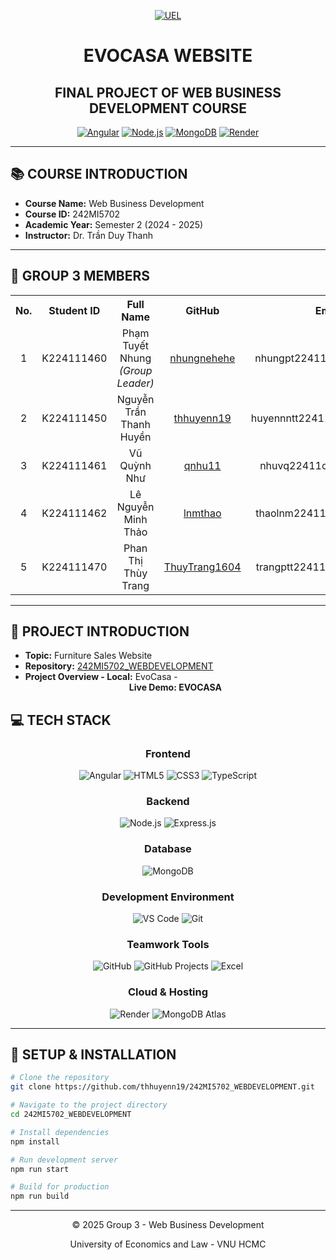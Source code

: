<p align="center">
  <a href="https://www.uel.edu.vn/" title="University of Economics and Law - VNU HCMC">
    <img src="https://i.imgur.com/jTdznYS.jpeg" alt="UEL">
  </a>
</p>
<div align="center">

#  EVOCASA WEBSITE

## FINAL PROJECT OF WEB BUSINESS DEVELOPMENT COURSE

[![Angular](https://img.shields.io/badge/Angular-19-DD0031?style=for-the-badge&logo=angular&logoColor=white)](https://angular.io/)
[![Node.js](https://img.shields.io/badge/Node.js-43853D?style=for-the-badge&logo=node.js&logoColor=white)](https://nodejs.org/)
[![MongoDB](https://img.shields.io/badge/MongoDB-4EA94B?style=for-the-badge&logo=mongodb&logoColor=white)](https://www.mongodb.com/)
[![Render](https://img.shields.io/badge/Render-46E3B7?style=for-the-badge&logo=render&logoColor=white)](https://render.com/)

</div>

---

## 📚 COURSE INTRODUCTION

- **Course Name:** Web Business Development
- **Course ID:** 242MI5702
- **Academic Year:** Semester 2 (2024 - 2025)
- **Instructor:** Dr. Trần Duy Thanh

---

## 👥 GROUP 3 MEMBERS

<table>
  <tr>
    <th align="center">No.</th>
    <th align="center">Student ID</th>
    <th align="center">Full Name</th>
    <th align="center">GitHub</th>
    <th align="center">Email</th>
  </tr>
  <tr>
    <td align="center">1</td>
    <td align="center">K224111460</td>
    <td align="center">Phạm Tuyết Nhung<br/><i>(Group Leader)</i></td>
    <td align="center"><a href="https://github.com/nhungnehehe">nhungnehehe</a></td>
    <td align="center">nhungpt22411c@st.uel.edu.vn</td>
  </tr>
  <tr>
    <td align="center">2</td>
    <td align="center">K224111450</td>
    <td align="center">Nguyễn Trần Thanh Huyền</td>
    <td align="center"><a href="https://github.com/thhuyenn19">thhuyenn19</a></td>
    <td align="center">huyennntt22411c@st.uel.edu.vn</td>
  </tr>
  <tr>
    <td align="center">3</td>
    <td align="center">K224111461</td>
    <td align="center">Vũ Quỳnh Như</td>
    <td align="center"><a href="https://github.com/qnhu11">qnhu11</a></td>
    <td align="center">nhuvq22411c@st.uel.edu.vn</td>
  </tr>
  <tr>
    <td align="center">4</td>
    <td align="center">K224111462</td>
    <td align="center">Lê Nguyễn Minh Thảo</td>
    <td align="center"><a href="https://github.com/lnmthao">lnmthao</a></td>
    <td align="center">thaolnm22411c@st.uel.edu.vn</td>
  </tr>
  <tr>
    <td align="center">5</td>
    <td align="center">K224111470</td>
    <td align="center">Phan Thị Thùy Trang</td>
    <td align="center"><a href="https://github.com/ThuyTrang1604">ThuyTrang1604</a></td>
    <td align="center">trangptt22411c@st.uel.edu.vn</td>
  </tr>
</table>

---

## 🚀 PROJECT INTRODUCTION

- **Topic:** Furniture Sales Website
- **Repository:** [242MI5702_WEBDEVELOPMENT](https://github.com/nhungnehehe/242MI5702_WEBDEVELOPMENT)
- **Project Overview - Local:** EvoCasa
-<div align="center"> **Live Demo: EVOCASA**  </div>



## 💻 TECH STACK

<div align="center">

### Frontend
![Angular](https://img.shields.io/badge/Angular-19-DD0031?style=flat-square&logo=angular&logoColor=white)
![HTML5](https://img.shields.io/badge/HTML5-E34F26?style=flat-square&logo=html5&logoColor=white)
![CSS3](https://img.shields.io/badge/CSS3-1572B6?style=flat-square&logo=css3&logoColor=white)
![TypeScript](https://img.shields.io/badge/TypeScript-007ACC?style=flat-square&logo=typescript&logoColor=white)

### Backend
![Node.js](https://img.shields.io/badge/Node.js-43853D?style=flat-square&logo=node.js&logoColor=white)
![Express.js](https://img.shields.io/badge/Express.js-000000?style=flat-square&logo=express&logoColor=white)

### Database
![MongoDB](https://img.shields.io/badge/MongoDB-4EA94B?style=flat-square&logo=mongodb&logoColor=white)


### Development Environment
![VS Code](https://img.shields.io/badge/VS_Code-007ACC?style=flat-square&logo=visual-studio-code&logoColor=white)
![Git](https://img.shields.io/badge/Git-F05032?style=flat-square&logo=git&logoColor=white)

### Teamwork Tools
![GitHub](https://img.shields.io/badge/GitHub-181717?style=flat-square&logo=github&logoColor=white)
![GitHub Projects](https://img.shields.io/badge/GitHub_Projects-181717?style=flat-square&logo=github&logoColor=white)
![Excel](https://img.shields.io/badge/Excel-217346?style=flat-square&logo=microsoft-excel&logoColor=white)

### Cloud & Hosting
![Render](https://img.shields.io/badge/Render-46E3B7?style=flat-square&logo=render&logoColor=white)
![MongoDB Atlas](https://img.shields.io/badge/MongoDB_Atlas-4EA94B?style=flat-square&logo=mongodb&logoColor=white)

</div>

---

## 🔧 SETUP & INSTALLATION

```bash
# Clone the repository
git clone https://github.com/thhuyenn19/242MI5702_WEBDEVELOPMENT.git

# Navigate to the project directory
cd 242MI5702_WEBDEVELOPMENT

# Install dependencies
npm install

# Run development server
npm run start

# Build for production
npm run build
```

---

<div align="center">
  <p>© 2025 Group 3 - Web Business Development</p>
  <p>University of Economics and Law - VNU HCMC</p>
</div>
